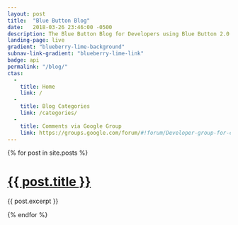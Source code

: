 ```yaml
---
layout: post
title:  "Blue Button Blog"
date:   2018-03-26 23:46:00 -0500
description: The Blue Button Blog for Developers using Blue Button 2.0 API.
landing-page: live
gradient: "blueberry-lime-background"
subnav-link-gradient: "blueberry-lime-link"
badge: api
permalink: "/blog/"
ctas:
  - 
    title: Home
    link: /
  - 
    title: Blog Categories
    link: /categories/
  -
    title: Comments via Google Group
    link: https://groups.google.com/forum/#!forum/Developer-group-for-cms-blue-button-api
---
```



{% for post in site.posts %}

<h1><a href="{{ post.url }}" class="ds-u-display--block" >{{ post.title }}</a></h1>
  
{{ post.excerpt }}
  
{% endfor %}
